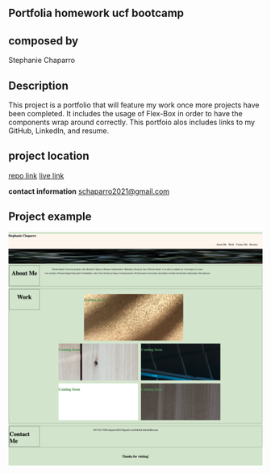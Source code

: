 ## Portfolia homework ucf bootcamp



## composed by
Stephanie Chaparro

## Description
This project is a portfolio that will feature my work once more projects have been completed. It includes the usage of Flex-Box in order to have the components wrap around correctly. This portfoio alos includes links to my GitHub, LinkedIn, and resume.

## project location ##
[repo link](https://github.com/schaparro08/stephanie-portfolio)
[live link](https://schaparro08.github.io/stephanie-portfolio/)

**contact information**
schaparro2021@gmail.com


## Project example

![screenshot](./images/screencapture-file-Users-stephaniechaparro-roldan-Documents-UCF-Homework-stephanie-portfolio-index-html-2022-03-29-23_31_26.png)










